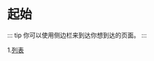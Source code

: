 # 起始
::: tip
你可以使用侧边栏来到达你想到达的页面。
:::

1.[列表](https://leonmmcoset.github.io/vitepress/liststart.html)
<script src="https://giscus.app/client.js"
        data-repo="Leonmmcoset/vitepress"
        data-repo-id="R_kgDOMTSP1w"
        data-category="General"
        data-category-id="DIC_kwDOMTSP184CgvyH"
        data-mapping="pathname"
        data-strict="0"
        data-reactions-enabled="1"
        data-emit-metadata="0"
        data-input-position="top"
        data-theme="preferred_color_scheme"
        data-lang="zh-CN"
        crossorigin="anonymous"
        async>
</script>